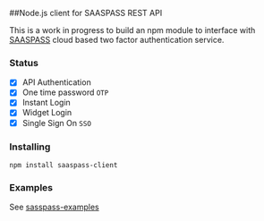 ##Node.js client for SAASPASS REST API

This is a work in progress to build an npm module to interface with [SAASPASS](https://www.saaspass.com/developer-two-factor-authentication.html) cloud based two factor authentication service.

### Status
 - [x] API Authentication
 - [x] One time password `OTP`
 - [x] Instant Login
 - [x] Widget Login
 - [x] Single Sign On `SSO`

### Installing

    npm install saaspass-client


### Examples

See [sasspass-examples](https://github.com/mnaamani/saaspass-examples)
